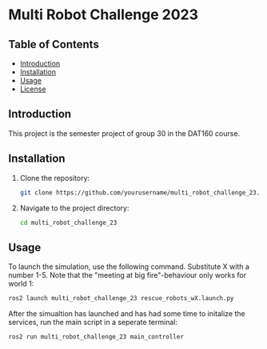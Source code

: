 # Multi Robot Challenge 2023

## Table of Contents
- [Introduction](#introduction)
- [Installation](#installation)
- [Usage](#usage)
- [License](#license)

## Introduction
This project is the semester project of group 30 in the DAT160 course.

## Installation
1. Clone the repository:
    ```sh
    git clone https://github.com/yourusername/multi_robot_challenge_23.git
    ```
2. Navigate to the project directory:
    ```sh
    cd multi_robot_challenge_23
    ```
## Usage
To launch the simulation, use the following command. Substitute X with a number 1-5. Note that the "meeting at big fire"-behaviour only works for world 1:
```sh
ros2 launch multi_robot_challenge_23 rescue_robots_wX.launch.py
```
After the simualtion has launched and has had some time to initalize the services, run the main script in a seperate terminal:
```sh
ros2 run multi_robot_challenge_23 main_controller
```


